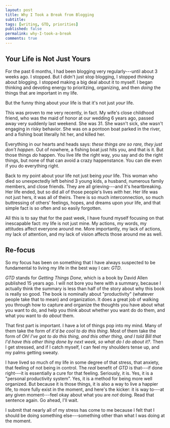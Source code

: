```yaml
---
layout: post
title: Why I Took a Break from Blogging
subtitle:
tags: [writing, GTD, priorities]
published: false
permalink: why-I-took-a-break
comments: true
---
```


## Your Life is Not Just Yours

For the past 6 months, I had been blogging very regularly---until about 3 weeks ago. I stopped. But I didn't just stop blogging, I stopped *thinking* about blogging. I stopped making a big deal about it to myself. I began thinking and devoting energy to prioritzing, organizing, and then *doing* the things that are important in my life.

But the funny thing about your life is that it's not just *your* life.

This was proven to me very recently, in fact. My wife's close childhood friend, who was the maid of honor at our wedding 6 years ago, passed away very suddenly last weekend. She was 31. She wasn't sick, she wasn't engaging in risky behavior. She was on a pontoon boat parked in the river, and a fishing boat literally hit her, and killed her.

Everything in our hearts and heads says: *these things are so rare, they just don't happen*. Out of nowhere, a fishing boat just hits you, and that is it. But those things *do* happen. You live life the right way, you say and do the right things, but none of that can avoid a crazy happenstance. You can die even if you do everything right. 

Back to my point about your life not just being *your* life. This woman who died so unexpectedly left behind 3 young kids, a husband, numerous family members, and close friends. They are all grieving---and it's heartbreaking. Her life ended, but so did all of those people's lives *with* her. Her life was not just hers, it was all of theirs. There is so much interconnection, so much buttressing of others' feelings, hopes, and dreams upon your life, and that simple fact is so often and so easily forgotten.

All this is to say that for the past week, I have found myself focusing on that inescapable fact: my life is not just mine. My actions, my words, my attitudes affect everyone around me. More importantly, my lack of actions, my lack of attention, and my lack of vision affects those around me as well.

## Re-focus

So my focus has been on something that I have always suspected to be fundamental to living my life in the best way I can: *GTD*.

*GTD* stands for *Getting Things Done*, which is a book by David Allen published 15 years ago. I will not bore you here with a summary, because I actually think the summary is less than half of the story about why this book is really so good. The book is nominally about "productivity" (whatever people take that to mean) and organization. It does a great job of walking you through how to capture and organize the thoughts you have about what you want to do, and help you think about whether you want do do them, and what you want to do *about* them.

That first part is important. I have a lot of things pop into my mind. Many of them take the form of *it'd be cool to do this thing*. Most of them take the form of *Oh! I've got to do this thing, and this other thing, and I told Bill that I'd have this other thing done by next week, so what do I do about it?*. Then I get stressed, and if I catch myself, I can feel my shoulders tense up, and my palms getting sweaty.

I have lived so much of my life in some degree of that stress, that anxiety, that feeling of not being in control. The *real* benefit of *GTD* is that---if done right---it is essentially a cure for that feeling. Seriously, it is. Yes, it is a "personal productivity system". Yes, it is a method for being more well organized. But because it is those things, it is also a way to live a happier life, to more fully exist in the moment, and here's the kicker: it is way to---at any given moment---feel okay about what you are *not* doing. Read that sentence again. Go ahead, I'll wait.

I submit that nearly all of my stress has come to me because I felt that I should be doing something else---something other than what I was doing at the moment.
